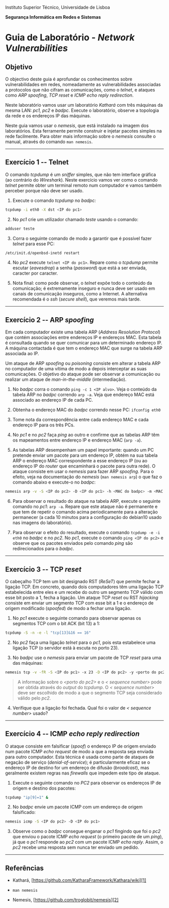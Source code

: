 Instituto Superior Técnico, Universidade de Lisboa

**Segurança Informática em Redes e Sistemas**

# Guia de Laboratório - *Network Vulnerabilities*

## Objetivo

O objectivo deste guia é aprofundar os conhecimentos sobre vulnerabilidades em redes, nomeadamente as vulnerabilidades associadas a protocolos que não cifram as comunicações, como o *telnet*, e ataques como *ARP spoofing*, *TCP reset* e *ICMP echo reply redirection*.

Neste laboratório vamos usar um laboratório *Kathará* com três máquinas da mesma LAN: *pc1, pc2* e *badpc*.
Execute o laboratório, observe a topologia da rede e os endereços IP das máquinas.

Neste guia vamos usar o *nemesis*, que está instalado na imagem dos laboratórios.
Esta ferramente permite construir e injetar pacotes simples na rede facilmente.
Para obter mais informação sobre o *nemesis* consulte o manual, através do comando `man nemesis`.

----

## Exercício 1 -- Telnet

O comando *tcpdump* é um *sniffer* simples, que não tem interface gráfica (ao contrário do *Wireshark*).
Neste exercício vamos ver como o comando *telnet* permite obter um terminal remoto num computador e vamos também perceber porque não deve ser usado.

1.  Execute o comando *tcpdump* no *badpc:*

```bash
tcpdump -i eth0 -X dst <IP do pc1>
```

2.  No *pc1* crie um utilizador chamado *teste* usando o comando:

```bash
adduser teste
```

3.  Corra o seguinte comando de modo a garantir que é possível fazer
    *telnet* para esse PC:

```bash
/etc/init.d/openbsd-inetd restart
```

4.  No *pc2* execute `telnet <IP do pc1>`. 
Repare como o *tcpdump* permite escutar (*eavesdrop*) a senha (*password*) que está a ser enviada, caracter por caracter.

5.  Nota final: como pode observar, o *telnet* expõe todo o conteúdo da comunicação;
é extremamente inseguro e nunca deve ser usado em canais de comunicação inseguros, como a Internet.
A alternativa recomendada é o *ssh* (*secure shell*), que veremos mais tarde.

----

## Exercício 2 -- ARP *spoofing*

Em cada computador existe uma tabela ARP (*Address Resolution Protocol*) que contém associações entre endereços IP e endereços MAC.
Esta tabela é consultada quando se quer comunicar para um determinado endereço IP.
A máquina contactada é que tem o endereço MAC que surge na tabela ARP associada ao IP.

Um ataque de ARP *spoofing* ou *poisoning* consiste em alterar a tabela ARP no computador de uma vítima de modo a depois interceptar as suas comunicações.
O objetivo do ataque pode ser observar a comunicação ou realizar um ataque de *man-in-the-middle* (intermediação).

1.  No *badpc* corra o comando `ping -c 1 <IP alvo>`.
Veja o conteúdo da tabela ARP no *badpc* correndo `arp -a`.
Veja que endereço MAC está associado ao endereço IP de cada PC.

2.  Obtenha o endereço MAC do *badpc* correndo nesse PC: `ifconfig eth0`

3.  Tome nota da correspondência entre cada endereço MAC e cada endereço
    IP para os três PCs.

4.  No *pc1* e no *pc2* faça *ping* ao outro e confirme que as tabelas
    ARP têm os mapeamentos entre endereço IP e endereço MAC (`arp -a`).

5.  As tabelas ARP desempenham um papel importante: quando um PC pretende enviar um pacote para um endereço IP, obtém na sua tabela ARP o endereço MAC correspondente a esse endereço IP (ou ao endereço IP do *router* que encaminhará o pacote para outra rede).
O ataque consiste em usar o *nemesis* para fazer ARP *spoofing*.
Para o efeito, veja na documentação do *nemesis* (`man nemesis arp`) o que faz o comando abaixo e execute-o no *badpc*:

```bash
nemesis arp -v -S <IP do pc2> -D <IP do pc1> -h <MAC do badpc> -m <MAC do pc1>
```

6.  Para observar o resultado do ataque na tabela ARP, execute o seguinte comando no *pc1*: `arp -a`. 
Repare que este ataque não é permanente e que tem de repetir o comando acima periodicamente para a alteração permanecer (a cada 10 minutos para a configuração do debian10 usado nas imagens do laboratório).

7.  Para observar o efeito do resultado, execute o comando `tcpdump -e -i eth0` no *badpc* e no *pc2*.
No *pc1*, execute o comando `ping <IP do pc2>` e observe que os pacotes enviados pelo comando *ping* são redirecionados para o *badpc*.

----

## Exercício 3 -- TCP *reset*

O cabeçalho TCP tem um bit designado RST (*ReSeT*) que permite fechar a ligação TCP.
Em concreto, quando dois computadores têm uma ligação TCP estabelecida entre eles e um recebe do outro um segmento TCP válido com esse bit posto a 1, fecha a ligação.
Um ataque TCP *reset* ou RST *hijacking* consiste em enviar um segmento TCP com esse bit a 1 e o
endereço de origem modificado (*spoofed*) de modo a fechar uma ligação.

1.  No *pc1* execute o seguinte comando para observar apenas os segmentos TCP com o bit ACK (bit 13) a 1:

```bash
tcpdump -S -n -e -l "tcp[13]&16 == 16"
```

2.  No *pc2* faça uma ligação *telnet* para o *pc1*, pois esta estabelece uma ligação TCP (o servidor está à escuta no porto 23).

3.  No *badpc* use o *nemesis* para enviar um pacote de TCP *reset* para uma das máquinas:

```bash
nemesis tcp -v -fR -S <IP do pc1> -x 23 -D <IP do pc2> -y <porto do pc2> -s <sequence number>
```

> A informação sobre o *\<porto do pc2\>* e o *\< sequence number\>*
> pode ser obtida através do *output* do *tcpdump*. O *\< sequence number\>* deve
> ser escolhido de modo a que o segmento TCP seja considerado válido
> pelo *pc2*.

4.  Verifique que a ligação foi fechada.
Qual foi o valor de *\< sequence number\>* usado?

----

## Exercício 4 -- ICMP *echo reply redirection*

O ataque consiste em falsificar (*spoof*) o endereço IP de origem enviado num pacote ICMP *echo request* de modo a que a resposta seja enviada para outro computador.
Esta técnica é usada como parte de ataques de negação de serviço (*denial-of-service*);
é particularmente eficaz se o endereço IP de destino for um endereço de difusão (*broadcast*), mas geralmente existem regras nas *firewalls* que impedem este tipo de ataque.

1.  Execute o seguinte comando no *PC2* para observar os endereços IP de origem e destino dos pacotes:

```bash
tcpdump "ip[9]=1" &
```

2.  No *badpc* envie um pacote ICMP com um endereço de origem falsificado:

```bash
nemesis icmp -S <IP do pc2> -D <IP do pc1>
```

3.  Observe como o *badpc* consegue enganar o *pc1* fingindo que foi o *pc2* que enviou o pacote ICMP *echo request* (o primeiro pacote de um *ping*), já que o *pc1* responde ao *pc2* com um pacote ICMP *echo reply*.
Assim, o *pc2* recebe uma resposta sem nunca ter enviado um pedido.

----

## Referências

-   Kathará, [https://github.com/KatharaFramework/Kathara/wiki][1]

-   `man nemesis`

-   Nemesis, [https://github.com/troglobit/nemesis][2]

  [1]: http://wiki.netkit.org/
  [2]: https://github.com/troglobit/nemesis
